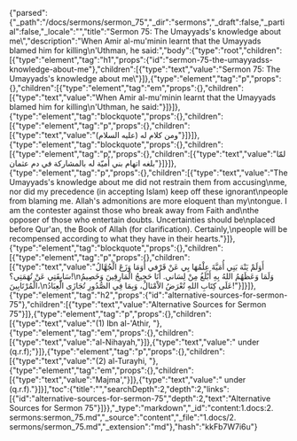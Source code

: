 {"parsed":{"_path":"/docs/sermons/sermon_75","_dir":"sermons","_draft":false,"_partial":false,"_locale":"","title":"Sermon 75:  The Umayyads's knowledge about me\\","description":"When Amir al-mu'minin learnt that the Umayyads blamed him for killing\n'Uthman, he said:","body":{"type":"root","children":[{"type":"element","tag":"h1","props":{"id":"sermon-75-the-umayyadss-knowledge-about-me"},"children":[{"type":"text","value":"Sermon 75:  The Umayyads's knowledge about me\\"}]},{"type":"element","tag":"p","props":{},"children":[{"type":"element","tag":"em","props":{},"children":[{"type":"text","value":"When Amir al-mu'minin learnt that the Umayyads blamed him for killing\n'Uthman, he said:"}]}]},{"type":"element","tag":"blockquote","props":{},"children":[{"type":"element","tag":"p","props":{},"children":[{"type":"text","value":"ومن كلام له (عليه السلام)"}]}]},{"type":"element","tag":"blockquote","props":{},"children":[{"type":"element","tag":"p","props":{},"children":[{"type":"text","value":"لمّا بلغه اتهام بني أُميّة له بالمشاركة في دم عثمان"}]}]},{"type":"element","tag":"p","props":{},"children":[{"type":"text","value":"The Umayyads's knowledge about me did not restrain them from accusing\nme, nor did my precedence (in accepting Islam) keep off these ignorant\npeople from blaming me. Allah's admonitions are more eloquent than my\ntongue. I am the contester against those who break away from Faith and\nthe opposer of those who entertain doubts. Uncertainties should be\nplaced before Qur'an, the Book of Allah (for clarification). Certainly,\npeople will be recompensed according to what they have in their hearts."}]},{"type":"element","tag":"blockquote","props":{},"children":[{"type":"element","tag":"p","props":{},"children":[{"type":"text","value":"أَوَلَمْ يَنْهَ بَنِي أُمَيَّةَ عِلْمُهَا بِي عَنْ قَرْفي أَوَمَا وَزَعَ الْجُهَّالُ سَابِقَتِي عَنْ تُهَمَتِي؟!\nوَلَمَا وَعَظَهُمُ اللهُ بِهِ أَبْلَغُ مِنْ لِسَاني. أَنَا حَجِيجُ الْمَارِقِينَ وَخَصِيمُ الْمُرْتَابِينَ،\nعَلَى كِتَابِ اللهِ تُعْرَضُ الاْمْثالُ، وَبِمَا فِي الصُّدُورِ تُجَازَى الْعِبَادُ!"}]}]},{"type":"element","tag":"h2","props":{"id":"alternative-sources-for-sermon-75"},"children":[{"type":"text","value":"Alternative Sources for Sermon 75"}]},{"type":"element","tag":"p","props":{},"children":[{"type":"text","value":"(1) Ibn al-'Athir, "},{"type":"element","tag":"em","props":{},"children":[{"type":"text","value":"al-Nihayah,"}]},{"type":"text","value":" under (q.r.f);"}]},{"type":"element","tag":"p","props":{},"children":[{"type":"text","value":"(2) al-Turayhi, "},{"type":"element","tag":"em","props":{},"children":[{"type":"text","value":"Majma',"}]},{"type":"text","value":" under (q.r.f)."}]}],"toc":{"title":"","searchDepth":2,"depth":2,"links":[{"id":"alternative-sources-for-sermon-75","depth":2,"text":"Alternative Sources for Sermon 75"}]}},"_type":"markdown","_id":"content:1.docs:2. sermons:sermon_75.md","_source":"content","_file":"1.docs/2. sermons/sermon_75.md","_extension":"md"},"hash":"kkFb7W7i6u"}